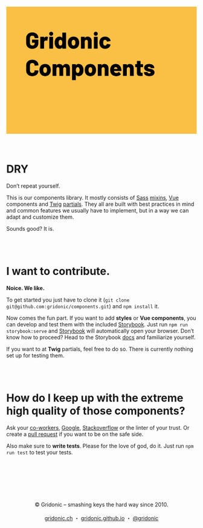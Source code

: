 ![Gridonic Components](./media/logo.png)<br><br><br>

# DRY

Don’t repeat yourself.

This is our components library. It mostly consists of [Sass](https://sass-lang.com/) [mixins](https://sass-lang.com/documentation/at-rules/mixin), [Vue](https://vuejs.org/) components and [Twig](https://twig.symfony.com/) [partials](https://twig.symfony.com/doc/2.x/tags/include.html). They all are built with best practices in mind and common features we usually have to implement, but in a way we can adapt and customize them. 

Sounds good? It is.

<br><br>

# I want to contribute.

**Noice. We like.** 

To get started you just have to clone it (`git clone git@github.com:gridonic/components.git`) and `npm install` it.

Now comes the fun part. If you want to add **styles** or **Vue components**, you can develop and test them with the included [Storybook]. Just run `npm run storybook:serve` and [Storybook] will automatically open your browser. Don’t know how to proceed? Head to the Storybook [docs](https://www.learnstorybook.com/intro-to-storybook/) and familiarize yourself.

If you want to at **Twig** partials, feel free to do so. There is currently nothing set up for testing them.

<br><br>

# How do I keep up with the extreme high quality of those components?

Ask your [co-workers](https://gridonic.ch/team), [Google](https://google.com), [Stackoverflow](https://stackoverflow.com/) or the linter of your trust. Or create a [pull request](https://github.com/gridonic/components/pulls) if you want to be on the safe side.

Also make sure to **write tests**. Please for the love of god, do it. Just run `npm run test` to test your tests.


<br><br><br><br>

#  
<p align="center">
  &copy; Gridonic – smashing keys the hard way since 2010.<br><br>
  <a href="https://gridonic.ch">gridonic.ch</a> ・
  <a href="https://gridonic.github.io">gridonic.github.io</a> ・
  <a href="https://twitter.com/gridonic">@gridonic</a>
</p>


[Storybook]: https://storybook.js.org/
